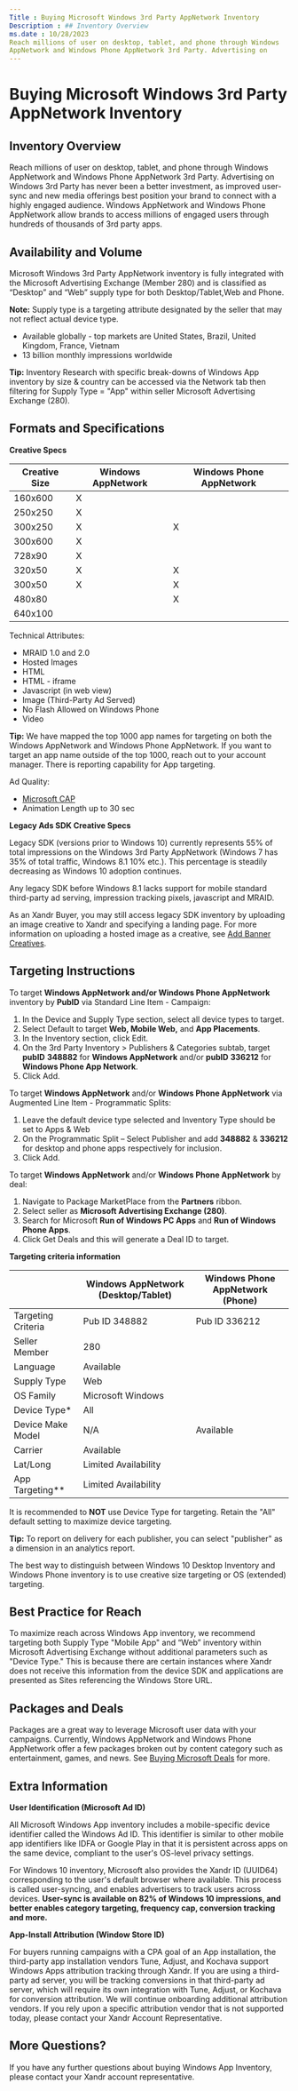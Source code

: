 ```yaml
---
Title : Buying Microsoft Windows 3rd Party AppNetwork Inventory
Description : ## Inventory Overview
ms.date : 10/28/2023
Reach millions of user on desktop, tablet, and phone through Windows
AppNetwork and Windows Phone AppNetwork 3rd Party. Advertising on
---
```



# Buying Microsoft Windows 3rd Party AppNetwork Inventory





## Inventory Overview

Reach millions of user on desktop, tablet, and phone through Windows
AppNetwork and Windows Phone AppNetwork 3rd Party. Advertising on
Windows 3rd Party has never been a better investment, as improved
user-sync and new media offerings best position your brand to connect
with a highly engaged audience. Windows AppNetwork and Windows Phone
AppNetwork allow brands to access millions of engaged users through
hundreds of thousands of 3rd party apps.





## Availability and Volume



Microsoft Windows 3rd Party AppNetwork inventory is fully integrated
with the Microsoft Advertising Exchange (Member 280) and is classified
as “Desktop” and “Web” supply type for both Desktop/Tablet,Web and
Phone.


<b>Note:</b> Supply type is a targeting
attribute designated by the seller that may not reflect actual device
type.





- Available globally - top markets are United States, Brazil, United
  Kingdom, France, Vietnam
- 13 billion monthly impressions worldwide





<b>Tip:</b> Inventory Research with specific
break-downs of Windows App inventory by size & country can be accessed
via the Network tab then filtering for Supply Type = "App" within seller
Microsoft Advertising Exchange (280).









## Formats and Specifications

**Creative Specs**

<table class="table">
<thead class="thead">
<tr class="header row">
<th id="ID-00007c28__entry__1"
class="entry align-left colsep-1 rowsep-1"><strong>Creative
Size</strong></th>
<th id="ID-00007c28__entry__2"
class="entry align-left colsep-1 rowsep-1"><strong>Windows
AppNetwork</strong></th>
<th id="ID-00007c28__entry__3"
class="entry align-left colsep-1 rowsep-1"><strong>Windows Phone
AppNetwork</strong></th>
</tr>
</thead>
<tbody class="tbody">
<tr class="odd row">
<td class="entry align-left colsep-1 rowsep-1"
headers="ID-00007c28__entry__1">160x600</td>
<td class="entry align-left colsep-1 rowsep-1"
headers="ID-00007c28__entry__2">X</td>
<td class="entry align-left colsep-1 rowsep-1"
headers="ID-00007c28__entry__3"></td>
</tr>
<tr class="even row">
<td class="entry align-left colsep-1 rowsep-1"
headers="ID-00007c28__entry__1">250x250</td>
<td class="entry align-left colsep-1 rowsep-1"
headers="ID-00007c28__entry__2">X</td>
<td class="entry align-left colsep-1 rowsep-1"
headers="ID-00007c28__entry__3"></td>
</tr>
<tr class="odd row">
<td class="entry align-left colsep-1 rowsep-1"
headers="ID-00007c28__entry__1">300x250</td>
<td class="entry align-left colsep-1 rowsep-1"
headers="ID-00007c28__entry__2">X</td>
<td class="entry align-left colsep-1 rowsep-1"
headers="ID-00007c28__entry__3">X</td>
</tr>
<tr class="even row">
<td class="entry align-left colsep-1 rowsep-1"
headers="ID-00007c28__entry__1">300x600</td>
<td class="entry align-left colsep-1 rowsep-1"
headers="ID-00007c28__entry__2">X</td>
<td class="entry align-left colsep-1 rowsep-1"
headers="ID-00007c28__entry__3"></td>
</tr>
<tr class="odd row">
<td class="entry align-left colsep-1 rowsep-1"
headers="ID-00007c28__entry__1">728x90</td>
<td class="entry align-left colsep-1 rowsep-1"
headers="ID-00007c28__entry__2">X</td>
<td class="entry align-left colsep-1 rowsep-1"
headers="ID-00007c28__entry__3"></td>
</tr>
<tr class="even row">
<td class="entry align-left colsep-1 rowsep-1"
headers="ID-00007c28__entry__1">320x50</td>
<td class="entry align-left colsep-1 rowsep-1"
headers="ID-00007c28__entry__2">X</td>
<td class="entry align-left colsep-1 rowsep-1"
headers="ID-00007c28__entry__3">X</td>
</tr>
<tr class="odd row">
<td class="entry align-left colsep-1 rowsep-1"
headers="ID-00007c28__entry__1">300x50</td>
<td class="entry align-left colsep-1 rowsep-1"
headers="ID-00007c28__entry__2">X</td>
<td class="entry align-left colsep-1 rowsep-1"
headers="ID-00007c28__entry__3">X</td>
</tr>
<tr class="even row">
<td class="entry align-left colsep-1 rowsep-1"
headers="ID-00007c28__entry__1">480x80</td>
<td class="entry align-left colsep-1 rowsep-1"
headers="ID-00007c28__entry__2"></td>
<td class="entry align-left colsep-1 rowsep-1"
headers="ID-00007c28__entry__3">X</td>
</tr>
<tr class="odd row">
<td class="entry align-left colsep-1 rowsep-1"
headers="ID-00007c28__entry__1">640x100</td>
<td class="entry align-left colsep-1 rowsep-1"
headers="ID-00007c28__entry__2"></td>
<td class="entry align-left colsep-1 rowsep-1"
headers="ID-00007c28__entry__3"></td>
</tr>
</tbody>
</table>

Technical Attributes:

- MRAID 1.0 and 2.0
- Hosted Images
- HTML
- HTML - iframe
- Javascript (in web view)
- Image (Third-Party Ad Served)
- No Flash Allowed on Windows Phone
- Video





<b>Tip:</b> We have mapped the top 1000 app
names for targeting on both the Windows AppNetwork and Windows Phone
AppNetwork. If you want to target an app name outside of the top 1000,
reach out to your account manager. There is reporting capability for App
targeting.





Ad Quality:

- <a href="https://about.ads.microsoft.com/en-us/resources/policies"
  class="xref" target="_blank">Microsoft CAP</a>
- Animation Length up to 30 sec

**Legacy Ads SDK Creative Specs**

Legacy SDK (versions prior to Windows 10) currently represents 55% of
total impressions on the Windows 3rd Party AppNetwork (Windows 7 has 35%
of total traffic, Windows 8.1 10% etc.). This percentage is steadily
decreasing as Windows 10 adoption continues.

Any legacy SDK before Windows 8.1 lacks support for mobile standard
third-party ad serving, impression tracking pixels, javascript and
MRAID.

As an Xandr Buyer, you may still access legacy
SDK inventory by uploading an image creative to
Xandr and specifying a landing page. For more
information on uploading a hosted image as a creative, see
<a href="https://staging.console.appnexus.com/docs/add-banner-creatives"
class="xref" target="_blank">Add Banner Creatives</a>.





## Targeting Instructions

To target **Windows AppNetwork and/or Windows Phone AppNetwork**
inventory by **PubID** via Standard Line Item - Campaign:

1.  In the Device and Supply Type
    section, select all device types
    to target.
2.  Select Default to target **Web,
    Mobile Web,** and **App Placements**.
3.  In the Inventory section,
    click Edit.
4.  On the 3rd Party Inventory \>
    Publishers & Categories
    subtab, target **pubID** **348882** for **Windows AppNetwork**
    and/or **pubID** **336212** for **Windows Phone App Network**.
5.  Click Add.



To target **Windows AppNetwork** and/or **Windows Phone AppNetwork** via
Augmented Line Item - Programmatic Splits:

1.  Leave the default device type selected and Inventory Type should be
    set to Apps & Web
2.  On the Programmatic Split – Select Publisher and add **348882** &
    **336212** for desktop and phone apps respectively for inclusion.
3.  Click Add.



To target **Windows AppNetwork** and/or **Windows Phone AppNetwork** by
deal:

1.  Navigate to Package MarketPlace from the **Partners** ribbon.
2.  Select seller as **Microsoft Advertising Exchange (280)**.
3.  Search for Microsoft **Run of Windows PC Apps** and **Run of Windows
    Phone Apps**.
4.  Click Get Deals and this will
    generate a Deal ID to target.



**Targeting criteria information**

<table class="table">
<thead class="thead">
<tr class="header row">
<th id="ID-00007c28__entry__31" class="entry colsep-1 rowsep-1"></th>
<th id="ID-00007c28__entry__32" class="entry colsep-1 rowsep-1">Windows
AppNetwork (Desktop/Tablet)</th>
<th id="ID-00007c28__entry__33" class="entry colsep-1 rowsep-1">Windows
Phone AppNetwork (Phone)</th>
</tr>
</thead>
<tbody class="tbody">
<tr class="odd row">
<td class="entry colsep-1 rowsep-1"
headers="ID-00007c28__entry__31">Targeting Criteria</td>
<td class="entry colsep-1 rowsep-1" headers="ID-00007c28__entry__32">Pub
ID 348882</td>
<td class="entry colsep-1 rowsep-1" headers="ID-00007c28__entry__33">Pub
ID 336212</td>
</tr>
<tr class="even row">
<td class="entry colsep-1 rowsep-1"
headers="ID-00007c28__entry__31">Seller Member</td>
<td colspan="2" class="entry colsep-1 rowsep-1"
headers="ID-00007c28__entry__32 ID-00007c28__entry__33">280</td>
</tr>
<tr class="odd row">
<td class="entry colsep-1 rowsep-1"
headers="ID-00007c28__entry__31">Language</td>
<td colspan="2" class="entry colsep-1 rowsep-1"
headers="ID-00007c28__entry__32 ID-00007c28__entry__33">Available</td>
</tr>
<tr class="even row">
<td class="entry colsep-1 rowsep-1"
headers="ID-00007c28__entry__31">Supply Type</td>
<td colspan="2" class="entry colsep-1 rowsep-1"
headers="ID-00007c28__entry__32 ID-00007c28__entry__33">Web</td>
</tr>
<tr class="odd row">
<td class="entry colsep-1 rowsep-1" headers="ID-00007c28__entry__31">OS
Family</td>
<td colspan="2" class="entry colsep-1 rowsep-1"
headers="ID-00007c28__entry__32 ID-00007c28__entry__33">Microsoft
Windows</td>
</tr>
<tr class="even row">
<td class="entry colsep-1 rowsep-1"
headers="ID-00007c28__entry__31">Device Type*</td>
<td colspan="2" class="entry colsep-1 rowsep-1"
headers="ID-00007c28__entry__32 ID-00007c28__entry__33">All</td>
</tr>
<tr class="odd row">
<td class="entry colsep-1 rowsep-1"
headers="ID-00007c28__entry__31">Device Make Model</td>
<td class="entry colsep-1 rowsep-1"
headers="ID-00007c28__entry__32">N/A</td>
<td class="entry colsep-1 rowsep-1"
headers="ID-00007c28__entry__33">Available</td>
</tr>
<tr class="even row">
<td class="entry colsep-1 rowsep-1"
headers="ID-00007c28__entry__31">Carrier</td>
<td colspan="2" class="entry colsep-1 rowsep-1"
headers="ID-00007c28__entry__32 ID-00007c28__entry__33">Available</td>
</tr>
<tr class="odd row">
<td class="entry colsep-1 rowsep-1"
headers="ID-00007c28__entry__31">Lat/Long</td>
<td colspan="2" class="entry colsep-1 rowsep-1"
headers="ID-00007c28__entry__32 ID-00007c28__entry__33">Limited
Availability</td>
</tr>
<tr class="even row">
<td class="entry colsep-1 rowsep-1" headers="ID-00007c28__entry__31">App
Targeting**</td>
<td colspan="2" class="entry colsep-1 rowsep-1"
headers="ID-00007c28__entry__32 ID-00007c28__entry__33">Limited
Availability</td>
</tr>
</tbody>
</table>



It is recommended to **NOT** use Device Type for targeting. Retain the
"All" default setting to maximize device targeting.



<b>Tip:</b> To report on delivery for each
publisher, you can select "publisher" as a dimension in an analytics
report.

The best way to distinguish between Windows 10 Desktop Inventory and
Windows Phone inventory is to use creative size targeting or OS
(extended) targeting.







## Best Practice for Reach

To maximize reach across Windows App inventory, we recommend targeting
both Supply Type "Mobile App" and “Web” inventory within Microsoft
Advertising Exchange without additional parameters such as "Device
Type." This is because there are certain instances where
Xandr does not receive this information from the
device SDK and applications are presented as Sites referencing the
Windows Store URL.





## Packages and Deals

Packages are a great way to leverage Microsoft user data with your
campaigns. Currently, Windows AppNetwork and Windows Phone AppNetwork
offer a few packages broken out by content category such as
entertainment, games, and news. See
<a href="buying-microsoft-deals.md" class="xref"
title="You can buy deals from the Microsoft Advertising Exchange and Microsoft’s Australia and New Zealand inventory using our Package Marketplace.">Buying
Microsoft Deals</a> for more.





## Extra Information

**User Identification (Microsoft Ad ID)**

All Microsoft Windows App inventory includes a mobile-specific device
identifier called the Windows Ad ID. This identifier is similar to other
mobile app identifiers like IDFA or Google Play in that it is persistent
across apps on the same device, compliant to the user's OS-level privacy
settings.

For Windows 10 inventory, Microsoft also provides the
Xandr ID (UUID64) corresponding to the user's
default browser where available. This process is called user-syncing,
and enables advertisers to track users across devices. **User-sync is
available on 82% of Windows 10 impressions, and better enables category
targeting, frequency cap, conversion tracking and more.**

**App-Install Attribution (Window Store ID)**

For buyers running campaigns with a CPA goal of an App installation, the
third-party app installation vendors Tune, Adjust, and Kochava support
Windows Apps attribution tracking through Xandr.
If you are using a third-party ad server, you will be tracking
conversions in that third-party ad server, which will require its own
integration with Tune, Adjust, or Kochava for conversion attribution. We
will continue onboarding additional attribution vendors. If you rely
upon a specific attribution vendor that is not supported today, please
contact your Xandr Account Representative.





## More Questions?

If you have any further questions about buying Windows App Inventory,
please contact your Xandr account
representative.






